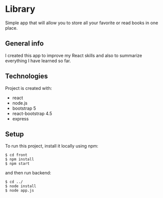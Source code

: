 # Library
Simple app that will allow you to store all your favorite or read books in one place. 

## General info
I created this app to improve my React skills and also to summarize everything I have learned so far.

## Technologies
Project is created with: 
* react
* node.js
* bootstrap 5
* react-bootstrap 4.5
* express

## Setup
To run this project, install it locally using npm:

```
$ cd front
$ npm install
$ npm start
```
and then run backend:

```
$ cd ../
$ node install
$ node app.js
```